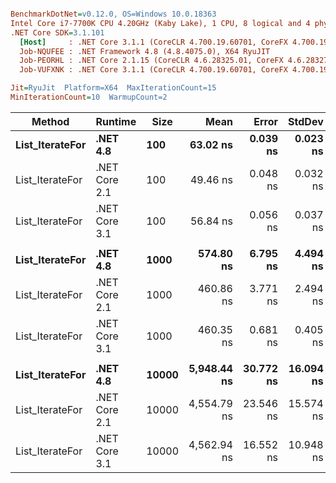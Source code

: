 ``` ini

BenchmarkDotNet=v0.12.0, OS=Windows 10.0.18363
Intel Core i7-7700K CPU 4.20GHz (Kaby Lake), 1 CPU, 8 logical and 4 physical cores
.NET Core SDK=3.1.101
  [Host]     : .NET Core 3.1.1 (CoreCLR 4.700.19.60701, CoreFX 4.700.19.60801), X64 RyuJIT
  Job-NQUFEE : .NET Framework 4.8 (4.8.4075.0), X64 RyuJIT
  Job-PEORHL : .NET Core 2.1.15 (CoreCLR 4.6.28325.01, CoreFX 4.6.28327.02), X64 RyuJIT
  Job-VUFXNK : .NET Core 3.1.1 (CoreCLR 4.700.19.60701, CoreFX 4.700.19.60801), X64 RyuJIT

Jit=RyuJit  Platform=X64  MaxIterationCount=15  
MinIterationCount=10  WarmupCount=2  

```
|          Method |       Runtime |  Size |        Mean |     Error |    StdDev | Ratio |
|---------------- |-------------- |------ |------------:|----------:|----------:|------:|
| **List_IterateFor** |      **.NET 4.8** |   **100** |    **63.02 ns** |  **0.039 ns** |  **0.023 ns** |  **1.00** |
| List_IterateFor | .NET Core 2.1 |   100 |    49.46 ns |  0.048 ns |  0.032 ns |  0.78 |
| List_IterateFor | .NET Core 3.1 |   100 |    56.84 ns |  0.056 ns |  0.037 ns |  0.90 |
|                 |               |       |             |           |           |       |
| **List_IterateFor** |      **.NET 4.8** |  **1000** |   **574.80 ns** |  **6.795 ns** |  **4.494 ns** |  **1.00** |
| List_IterateFor | .NET Core 2.1 |  1000 |   460.86 ns |  3.771 ns |  2.494 ns |  0.80 |
| List_IterateFor | .NET Core 3.1 |  1000 |   460.35 ns |  0.681 ns |  0.405 ns |  0.80 |
|                 |               |       |             |           |           |       |
| **List_IterateFor** |      **.NET 4.8** | **10000** | **5,948.44 ns** | **30.772 ns** | **16.094 ns** |  **1.00** |
| List_IterateFor | .NET Core 2.1 | 10000 | 4,554.79 ns | 23.546 ns | 15.574 ns |  0.77 |
| List_IterateFor | .NET Core 3.1 | 10000 | 4,562.94 ns | 16.552 ns | 10.948 ns |  0.77 |
